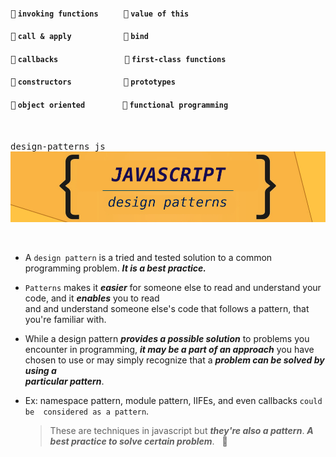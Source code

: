 #### <kbd>:link:</kbd> `invoking functions` &nbsp;&nbsp;&nbsp;&nbsp;&nbsp;  &nbsp;&nbsp;&nbsp;&nbsp;&nbsp;<kbd>:link:</kbd> `value of this`
#### <kbd>:link:</kbd> `call & apply` &nbsp;&nbsp;&nbsp;&nbsp;&nbsp;&nbsp;&nbsp;&nbsp;&nbsp;&nbsp;&nbsp;&nbsp;&nbsp;&nbsp;&nbsp;&nbsp;&nbsp; &nbsp;&nbsp;&nbsp;&nbsp;&nbsp; <kbd>:link:</kbd> `bind`
#### <kbd>:link:</kbd> `callbacks` &nbsp;&nbsp;&nbsp;&nbsp;&nbsp;&nbsp;&nbsp;&nbsp;&nbsp;&nbsp;&nbsp;&nbsp;&nbsp;&nbsp;&nbsp;&nbsp;&nbsp;&nbsp;&nbsp;&nbsp;&nbsp;  &nbsp;&nbsp;&nbsp;&nbsp;&nbsp;&nbsp;&nbsp;&nbsp;&nbsp;<kbd>:link:</kbd> `first-class functions`
#### <kbd>:link:</kbd> `constructors` &nbsp;&nbsp;&nbsp;&nbsp;&nbsp;&nbsp;&nbsp;&nbsp;&nbsp;&nbsp;&nbsp;&nbsp;&nbsp;&nbsp;  &nbsp;&nbsp;&nbsp;&nbsp;&nbsp;&nbsp;&nbsp;&nbsp; <kbd>:link:</kbd> `prototypes`
#### <kbd>:link:</kbd> `object oriented` &nbsp;&nbsp;&nbsp;&nbsp;&nbsp;&nbsp;&nbsp;&nbsp;&nbsp;  &nbsp;&nbsp;&nbsp;&nbsp;&nbsp;&nbsp; <kbd>:link:</kbd> `functional programming`

<br/>

<kbd>design-patterns js</kbd>
<br/>
![](mds/images/jsdp2.png)

<br/>


- A `design pattern` is a tried and tested solution to a common programming problem.  ___It is a best practice.___

- `Patterns` makes it ___easier___ for someone else to read and understand your code, and it ___enables___ you to read   
  and and understand someone else's code that follows a pattern, that you're familiar with.    

- While a design pattern ___provides a possible solution___ to problems you encounter in programming, ___it may be a part of 
  an approach___ you have chosen to use or may simply recognize that a ___problem can be solved by using a         
  particular pattern___.       

+   Ex: 
    namespace pattern, module pattern, IIFEs, and even callbacks `could be 
    considered as a pattern`. 

    > These are techniques in javascript but ***they're also a pattern***.  ___A best practice to solve certain problem___. &nbsp; :hammer:








